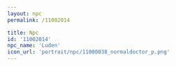 ```yaml
---
layout: npc
permalink: /11002014

title: Npc
id: '11002014'
npc_name: 'Luden'
icon_url: 'portrait/npc/11000038_normaldoctor_p.png'
---
```

